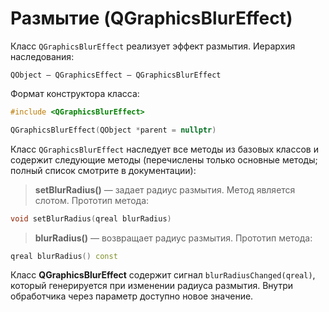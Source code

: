 
# Размытие (QGraphicsBlurEffect)

Класс `QGraphicsBlurEffect` реализует эффект размытия. Иерархия наследования:
```
QObject — QGraphicsEffect — QGraphicsBlurEffect
```

Формат конструктора класса:
```c++
#include <QGraphicsBlurEffect>

QGraphicsBlurEffect(QObject *parent = nullptr)
```

Класс `QGraphicsBlurEffect` наследует все методы из базовых классов и содержит следующие методы (перечислены только основные методы; полный список смотрите в документации):

> **setBlurRadius()** — задает радиус размытия. Метод является слотом. Прототип метода:
```c++
void setBlurRadius(qreal blurRadius)
```

> **blurRadius()** — возвращает радиус размытия. Прототип метода:
```c++
qreal blurRadius() const
```

Класс **QGraphicsBlurEffect** содержит сигнал `blurRadiusChanged(qreal)`, который генерируется при изменении радиуса размытия. Внутри обработчика через параметр доступно новое значение.

